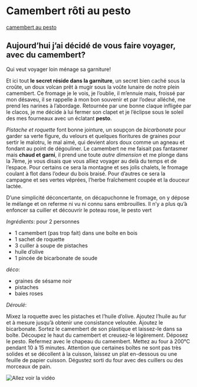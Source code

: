 # Camembert rôti au pesto

[camembert au pesto]()

## Aujourd’hui j’ai décidé de vous faire voyager, avec du camembert? 
Qui veut voyager loin ménage sa garniture!

Et ici tout **le secret réside dans la garniture**, un secret bien caché sous la croûte, un doux volcan prêt à mugir sous la voûte lunaire de notre plein camembert.
Ce fromage je le vois, je l’oublie, il m’ennuie mais, froissé par mon désaveu, il se rappelle à mon bon souvenir et par l’odeur alléché, me prend les narines à l’abordage.
Retournée par une bonne claque infligée par le clacos, je me décide à lui fermer son clapet et je l’éclipse sous le soleil des mes fourneaux avec un éclatant **pesto**.

*Pistache et roquette* font bonne jointure, un soupçon de *bicarbonate* pour garder sa verte figure, du velours et quelques fioritures de graines pour sertir le malotru, le mal aimé, qui devient alors doux comme un agneau et fondant au point de dégouliner.
Le camembert ne me faisait pas fantasmer mais **chaud et garni**, il prend une toute *autre dimension* et me plonge dans la 7ème, je vous disais que vous alliez voyager au delà du temps et de l’espace.
Pour certains ce sera la montagne et ses jolis chalets, le fromage coulant à flot dans l’odeur du bois braisé. Pour d’autres ce sera la campagne et ses vertes vêprées, l’herbe fraîchement coupée et la douceur lactée.

D’une simplicité déconcertante, on décapuchonne le fromage, on y dépose le mélange et on referme ni vu ni connu sans embrouilles. Il n’y a plus qu’à enfoncer sa cuiller et découvrir le poteau rose, le pesto vert

[]()
[]()
[]()


*Ingrédients*:
pour 2 personnes

* 1 camembert (pas trop fait) dans une boîte en bois
* 1 sachet de roquette
* 3 cuiller à soupe de pistaches
* huile d’olive
* 1 pincée de bicarbonate de soude

*déco*:
* graines de sésame noir
* pistaches
* baies roses

*Déroulé*:

Mixez la roquette avec les pistaches et l’huile d’olive.
Ajoutez l’huile au fur et à mesure jusqu’à obtenir une consistance veloutée.
Ajoutez le bicarbonate.
Sortez le camembert de son plastique et laissez-le dans sa boîte.
Découpez le haut du camembert et creusez-le légèrement.
Déposez le pesto.
Refermez avec le chapeau du camembert.
Mettez au four à 200°C pendant 10 à 15 minutes.
Attention que certaines boîtes ne sont pas très solides et se décollent à la cuisson, laissez un plat en-dessous ou une feuille de papier cuisson.
Dégustez sorti du four avec des cuillers ou des morceaux de pain.

![Allez voir la vidéo]() 